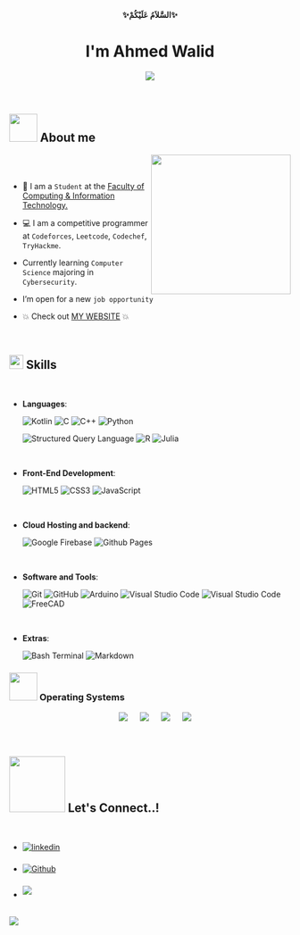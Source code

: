 
<div align='center'>
 <b>✨السَّلاَمُ عَلَيْكُمْ✨</b>
</div>
<h1 align="center"><b>I'm Ahmed Walid </b></h1>
<!--  -->
<p align="center">
  <a href="https://github.com/DenverCoder1/readme-typing-svg"><img src="https://readme-typing-svg.herokuapp.com?font=Dancing+Script&size=40&pause=1000&color=268AF7&center=true&vCenter=true&width=600&height=100&lines=A+Computer+Science+student;A+Mobile+Application+Developer;An+Active+Learner;An+Electronics+Enthusiast;A+CyberSecurity+Specialist"></a>
</p>


<br>

## <picture><img src = "https://github.com/ahmeddwalid/ahmeddwalid/blob/main/images/aboutMe.gif?raw=true" width = 50px></picture> About me

<picture> <img align="right" src="https://github.com/ahmeddwalid/ahmeddwalid/blob/main/images/notGaming.gif?raw=true" width = 250px></picture>

<br><br>

- :school: I am a `Student` at the <a href="https://aast.edu/en/colleges/ccit/alex" target="_blank">Faculty of Computing & Information Technology.</a>

- :computer: I am a competitive programmer at `Codeforces`, `Leetcode`, `Codechef`, `TryHackme`.

- Currently learning `Computer Science` majoring in `Cybersecurity`.

- I’m open for a new `job opportunity`
- :boom: Check out  [MY WEBSITE](https://github.com/ahmeddwalid/portfolioWebsite) :boom:
<br>


## <img src="https://media2.giphy.com/media/QssGEmpkyEOhBCb7e1/giphy.gif?cid=ecf05e47a0n3gi1bfqntqmob8g9aid1oyj2wr3ds3mg700bl&rid=giphy.gif" width ="25"><b> Skills</b>
<br>

<p align="center">

- **Languages**:
  
    ![Kotlin](https://img.shields.io/badge/Kotlin-7F52FF?style=for-the-badge&logo=Kotlin&logoColor=white)
    ![C](https://img.shields.io/badge/C%20-%232370ED.svg?style=for-the-badge&logo=c&logoColor=white)
    ![C++](https://img.shields.io/badge/C++%20-%2300599C.svg?style=for-the-badge&logo=c%2B%2B&logoColor=white)
    ![Python](https://img.shields.io/badge/Python%20-%2314354C.svg?style=for-the-badge&logo=python&logoColor=white)
    
    ![Structured Query Language](https://img.shields.io/badge/-SQL-000?style=for-the-badge&logo=MySQL&logoColor=4479A1)
    ![R](https://img.shields.io/badge/R%20-%23276DC3.svg?style=for-the-badge&logo=r&logoColor=white)
    ![Julia](https://img.shields.io/badge/Julia%20-%23EC5B2B.svg?style=for-the-badge&logo=julia&logoColor=white)


<br>   
    
- **Front-End Development**:

   ![HTML5](https://img.shields.io/badge/HTML5%20-%23E34F26.svg?style=for-the-badge&logo=html5&logoColor=white)
   ![CSS3](https://img.shields.io/badge/CSS%20-%231572B6.svg?style=for-the-badge&logo=css3&logoColor=white)
   ![JavaScript](https://img.shields.io/badge/JavaScript%20-%23F7DF1E.svg?style=for-the-badge&logo=javascript&logoColor=black)

<br>

- **Cloud Hosting and backend**:

    ![Google Firebase](https://img.shields.io/badge/firebase-ffca28?style=for-the-badge&logo=firebase&logoColor=black)
    ![Github Pages](https://img.shields.io/badge/GitHub%20Pages-%23327FC7.svg?style=for-the-badge&logo=github&logoColor=white)
    
<br>

- **Software and Tools**:

    ![Git](https://img.shields.io/badge/git-%23F05033.svg?style=for-the-badge&logo=git&logoColor=white)
    ![GitHub](https://img.shields.io/badge/github-%23121011.svg?style=for-the-badge&logo=github&logoColor=white)
    ![Arduino](https://img.shields.io/badge/Arduino-00878F?logo=arduino&logoColor=fff&style=for-the-badge )
    ![Visual Studio Code](https://img.shields.io/badge/Android%20Studio-3DDC84?style=for-the-badge&logo=AndroidStudio&logoColor=white)
    ![Visual Studio Code](https://img.shields.io/badge/Visual%20Studio%20Code-0078d7.svg?style=for-the-badge&logo=visual-studio-code&logoColor=white)
    ![FreeCAD](https://img.shields.io/badge/FreeCAD%20-%230A6B1E.svg?style=for-the-badge&logo=freecad&logoColor=white)
   
   

<br>

- **Extras**:

    ![Bash Terminal](https://img.shields.io/badge/Terminal-%23054020?style=for-the-badge&logo=gnu-bash&logoColor=white)
    ![Markdown](https://img.shields.io/badge/markdown-%23000000.svg?style=for-the-badge&logo=markdown&logoColor=white)   


</p>

 ### <picture> <img src = "https://github.com/ahmeddwalid/ahmeddwalid/blob/main/images/superOS.gif?raw=true" width = 50px>  </picture> Operating Systems
 
<p align="center">
  &emsp;
    <a href="#"><img src="https://img.shields.io/badge/Linux-FCC624?style=for-the-badge&logo=linux&logoColor=black"></a>
  &emsp;
    <a href="#"><img src="https://img.shields.io/badge/Windows-0078D6?style=for-the-badge&logo=windows&logoColor=white"></a>
  &emsp;
    <a href="#"><img src="https://shields.io/badge/MacOS--9cf?logo=Apple&style=for-the-badge" /></a>
  &emsp;
    <a href="#"><img src="https://img.shields.io/static/v1?style=for-the-badge&message=FreeBSD&color=AB2B28&logo=FreeBSD&logoColor=FFFFFF&label=" /></a>
</p>

<br> 

## <img src="https://github.com/ahmeddwalid/ahmeddwalid/blob/main/images/connectWithMe.gif?raw=true" width="100px"><b> Let's Connect..!</b>
<br>
<div align='left'>

<ul>

<li>
<a href="https://linkedin.com/in/ahmeddwalid" target="_blank">
<img src="https://img.shields.io/badge/linkedin:  ahmeddwalid-%2300acee.svg?color=405DE6&style=for-the-badge&logo=linkedin&logoColor=white" alt=linkedin style="margin-bottom: 5px;"/>
</a>
</li>

<br>

<li>
<a href="https://github.com/ahmeddwalid" target="_blank">
<img src="https://img.shields.io/badge/Github:  ahmeddwalid-%2300acee.svg?color=222222&style=for-the-badge&logo=github&logoColor=white" alt=Github style="margin-bottom: 5px;"/>
</a>
</li>

<br>

<li>
<a href="mailto:devahmedwalid@proton.me" target="_blank">
<img src="https://img.shields.io/badge/Proton_Mail-devahmedwalid-8935eb?style=flat-square&logo=protonmail&logoColor=white" t=mail style="margin-bottom: 5px;" />
</a>
</li>
	
</ul>
</div>

<br>
<img src="https://user-images.githubusercontent.com/73097560/115834477-dbab4500-a447-11eb-908a-139a6edaec5c.gif">
<br>

<br>

